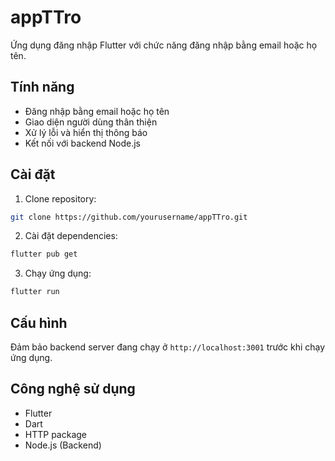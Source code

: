 # appTTro

Ứng dụng đăng nhập Flutter với chức năng đăng nhập bằng email hoặc họ tên.

## Tính năng

- Đăng nhập bằng email hoặc họ tên
- Giao diện người dùng thân thiện
- Xử lý lỗi và hiển thị thông báo
- Kết nối với backend Node.js

## Cài đặt

1. Clone repository:
```bash
git clone https://github.com/yourusername/appTTro.git
```

2. Cài đặt dependencies:
```bash
flutter pub get
```

3. Chạy ứng dụng:
```bash
flutter run
```

## Cấu hình

Đảm bảo backend server đang chạy ở `http://localhost:3001` trước khi chạy ứng dụng.

## Công nghệ sử dụng

- Flutter
- Dart
- HTTP package
- Node.js (Backend)
